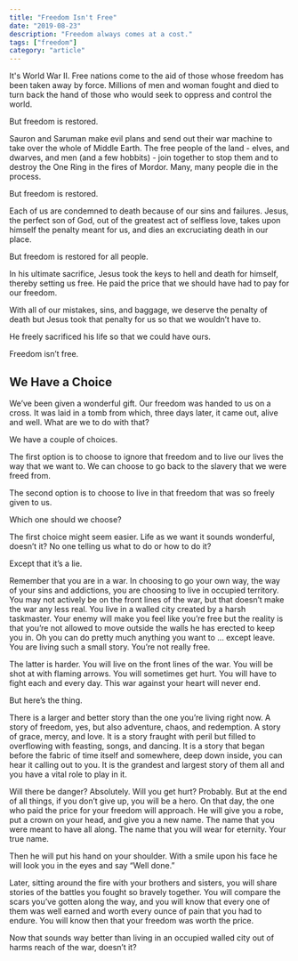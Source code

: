 ```yaml
---
title: "Freedom Isn't Free"
date: "2019-08-23"
description: "Freedom always comes at a cost."
tags: ["freedom"]
category: "article"
---
```


It's World War II. Free nations come to the aid of those whose freedom has been taken away by force. Millions of men and woman fought and died to turn back the hand of those who would seek to oppress and control the world.

But freedom is restored.

Sauron and Saruman make evil plans and send out their war machine to take over the whole of Middle Earth. The free people of the land - elves, and dwarves, and men (and a few hobbits) - join together to stop them and to destroy the One Ring in the fires of Mordor. Many, many people die in the process.

But freedom is restored.

Each of us are condemned to death because of our sins and failures. Jesus, the perfect son of God, out of the greatest act of selfless love, takes upon himself the penalty meant for us, and dies an excruciating death in our place.

But freedom is restored for all people.

In his ultimate sacrifice, Jesus took the keys to hell and death for himself, thereby setting us free. He paid the price that we should have had to pay for our freedom.

With all of our mistakes, sins, and baggage, we deserve the penalty of death but Jesus took that penalty for us so that we wouldn’t have to.

He freely sacrificed his life so that we could have ours.

Freedom isn’t free.

## We Have a Choice

We’ve been given a wonderful gift. Our freedom was handed to us on a cross. It was laid in a tomb from which, three days later, it came out, alive and well. What are we to do with that?

We have a couple of choices.

The first option is to choose to ignore that freedom and to live our lives the way that we want to. We can choose to go back to the slavery that we were freed from.

The second option is to choose to live in that freedom that was so freely given to us.

Which one should we choose?

The first choice might seem easier. Life as we want it sounds wonderful, doesn’t it? No one telling us what to do or how to do it?

Except that it’s a lie.

Remember that you are in a war. In choosing to go your own way, the way of your sins and addictions, you are choosing to live in occupied territory. You may not actively be on the front lines of the war, but that doesn’t make the war any less real. You live in a walled city created by a harsh taskmaster. Your enemy will make you feel like you’re free but the reality is that you’re not allowed to move outside the walls he has erected to keep you in. Oh you can do pretty much anything you want to … except leave. You are living such a small story. You’re not really free.

The latter is harder. You will live on the front lines of the war. You will be shot at with flaming arrows. You will sometimes get hurt. You will have to fight each and every day. This war against your heart will never end.

But here’s the thing.

There is a larger and better story than the one you’re living right now. A story of freedom, yes, but also adventure, chaos, and redemption. A story of grace, mercy, and love. It is a story fraught with peril but filled to overflowing with feasting, songs, and dancing. It is a story that began before the fabric of time itself and somewhere, deep down inside, you can hear it calling out to you. It is the grandest and largest story of them all and you have a vital role to play in it.

Will there be danger? Absolutely. Will you get hurt? Probably. But at the end of all things, if you don’t give up, you will be a hero. On that day, the one who paid the price for your freedom will approach. He will give you a robe, put a crown on your head, and give you a new name. The name that you were meant to have all along. The name that you will wear for eternity. Your true name.

Then he will put his hand on your shoulder. With a smile upon his face he will look you in the eyes and say “Well done.”

Later, sitting around the fire with your brothers and sisters, you will share stories of the battles you fought so bravely together. You will compare the scars you’ve gotten along the way, and you will know that every one of them was well earned and worth every ounce of pain that you had to endure. You will know then that your freedom was worth the price.

Now that sounds way better than living in an occupied walled city out of harms reach of the war, doesn’t it?

